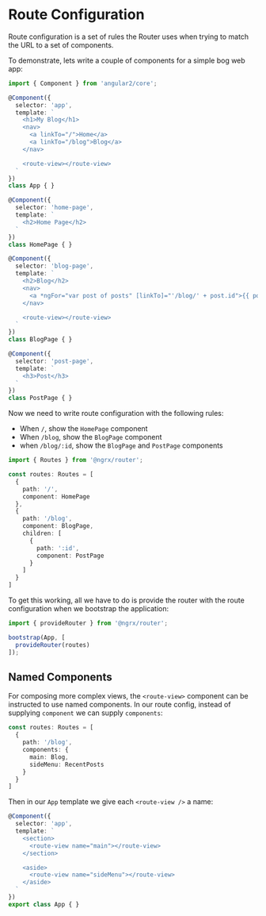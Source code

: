 # Route Configuration

Route configuration is a set of rules the Router uses when trying to match the URL to a set of components.


To demonstrate, lets write a couple of components for a simple bog web app:

```ts
import { Component } from 'angular2/core';

@Component({
  selector: 'app',
  template: `
    <h1>My Blog</h1>
    <nav>
      <a linkTo="/">Home</a>
      <a linkTo="/blog">Blog</a>
    </nav>

    <route-view></route-view>
  `
})
class App { }

@Component({
  selector: 'home-page',
  template: `
    <h2>Home Page</h2>
  `
})
class HomePage { }

@Component({
  selector: 'blog-page',
  template: `
    <h2>Blog</h2>
    <nav>
      <a *ngFor="var post of posts" [linkTo]="'/blog/' + post.id">{{ post.title }}</a>
    </nav>

    <route-view></route-view>
  `
})
class BlogPage { }

@Component({
  selector: 'post-page',
  template: `
    <h3>Post</h3>
  `
})
class PostPage { }
```

Now we need to write route configuration with the following rules:

* When `/`, show the `HomePage` component
* When `/blog`, show the `BlogPage` component
* when `/blog/:id`, show the `BlogPage` and `PostPage` components

```ts
import { Routes } from '@ngrx/router';

const routes: Routes = [
  {
    path: '/',
    component: HomePage
  },
  {
    path: '/blog',
    component: BlogPage,
    children: [
      {
        path: ':id',
        component: PostPage
      }
    ]
  }
]
```

To get this working, all we have to do is provide the router with the route configuration when we bootstrap the application:

```ts
import { provideRouter } from '@ngrx/router';

bootstrap(App, [
  provideRouter(routes)
]);
```

## Named Components
For composing more complex views, the `<route-view>` component can be instructed to use named components. In our route config, instead of supplying `component` we can supply `components`:

```ts
const routes: Routes = [
  {
    path: '/blog',
    components: {
      main: Blog,
      sideMenu: RecentPosts
    }
  }
]
```

Then in our `App` template we give each `<route-view />` a name:

```ts
@Component({
  selector: 'app',
  template: `
    <section>
      <route-view name="main"></route-view>
    </section>

    <aside>
      <route-view name="sideMenu"></route-view>
    </aside>
  `
})
export class App { }
```
